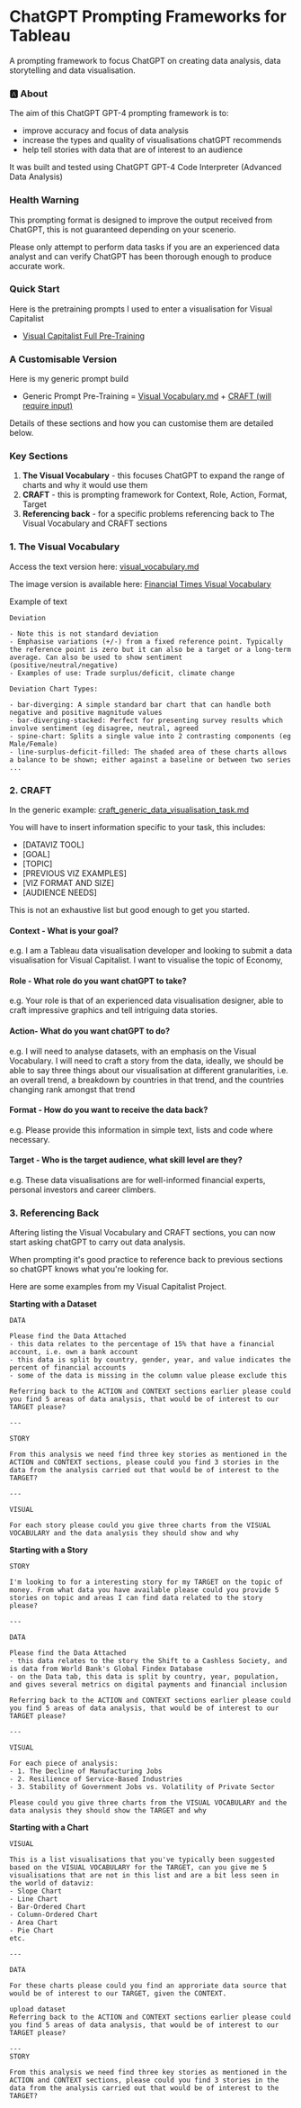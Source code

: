 # ChatGPT Prompting Frameworks for Tableau
A prompting framework to focus ChatGPT on creating data analysis, data storytelling and data visualisation. 
<br>

### :a: About

The aim of this ChatGPT GPT-4 prompting framework is to:
- improve accuracy and focus of data analysis
- increase the types and quality of visualisations chatGPT recommends
- help tell stories with data that are of interest to an audience 

It was built and tested using ChatGPT GPT-4 Code Interpreter (Advanced Data Analysis)

### Health Warning 

This prompting format is designed to improve the output received from ChatGPT, this is not guaranteed depending on your scenerio. 

Please only attempt to perform data tasks if you are an experienced data analyst and can verify ChatGPT has been thorough enough to produce accurate work. 

### Quick Start

Here is the pretraining prompts I used to enter a visualisation for Visual Capitalist

- [Visual Capitalist Full Pre-Training](visual_capitalist_pretraining.md)

### A Customisable Version

Here is my generic prompt build

- Generic Prompt Pre-Training = [Visual Vocabulary.md](visual_vocabulary.md) + [CRAFT (will require input)](craft_generic_data_visualisation_task.md)

Details of these sections and how you can customise them are detailed below.

### Key Sections 

1. **The Visual Vocabulary** - this focuses ChatGPT to expand the range of charts and why it would use them
2. **CRAFT** - this is prompting framework for Context, Role, Action, Format, Target
3. **Referencing back** - for a specific problems referencing back to The Visual Vocabulary and CRAFT sections

### 1. The Visual Vocabulary

Access the text version here: [visual_vocabulary.md](visual_vocabulary.md)

The image version is available here: [Financial Times Visual Vocabulary](https://github.com/Financial-Times/chart-doctor/blob/main/visual-vocabulary/Visual-vocabulary-en.pdf)


Example of text
```
Deviation

- Note this is not standard deviation
- Emphasise variations (+/-) from a fixed reference point. Typically the reference point is zero but it can also be a target or a long-term average. Can also be used to show sentiment (positive/neutral/negative)
- Examples of use: Trade surplus/deficit, climate change

Deviation Chart Types:

- bar-diverging: A simple standard bar chart that can handle both negative and positive magnitude values
- bar-diverging-stacked: Perfect for presenting survey results which involve sentiment (eg disagree, neutral, agreed
- spine-chart: Splits a single value into 2 contrasting components (eg Male/Female)
- line-surplus-deficit-filled: The shaded area of these charts allows a balance to be shown; either against a baseline or between two series
...
```

### 2. CRAFT

In the generic example: [craft_generic_data_visualisation_task.md](craft_generic_data_visualisation_task.md)

You will have to insert information specific to your task, this includes:

- [DATAVIZ TOOL]
- [GOAL]
- [TOPIC]
- [PREVIOUS VIZ EXAMPLES]
- [VIZ FORMAT AND SIZE]
- [AUDIENCE NEEDS]

This is not an exhaustive list but good enough to get you started.

#### Context - What is your goal?

e.g. I am a Tableau data visualisation developer and looking to submit a data visualisation for Visual Capitalist. I want to visualise the topic of Economy,

#### Role - What role do you want chatGPT to take?

e.g. Your role is that of an experienced data visualisation designer, able to craft impressive graphics and tell intriguing data stories.

#### Action- What do you want chatGPT to do? 

e.g. I will need to analyse datasets, with an emphasis on the Visual Vocabulary. I will need to craft a story from the data, ideally, we should be able to say three things about our visualisation at different granularities, i.e. an overall trend, a breakdown by countries in that trend, and the countries changing rank amongst that trend 

#### Format - How do you want to receive the data back? 

e.g. Please provide this information in simple text, lists and code where necessary. 

#### Target - Who is the target audience, what skill level are they? 

e.g. These data visualisations are for well-informed financial experts, personal investors and career climbers.  


### 3. Referencing Back 

Aftering listing the Visual Vocabulary and CRAFT sections, you can now start asking chatGPT to carry out data analysis. 

When prompting it's good practice to reference back to previous sections so chatGPT knows what you're looking for.

Here are some examples from my Visual Capitalist Project.

**Starting with a Dataset**
```
DATA

Please find the Data Attached
- this data relates to the percentage of 15% that have a financial account, i.e. own a bank account
- this data is split by country, gender, year, and value indicates the percent of financial accounts
- some of the data is missing in the column value please exclude this

Referring back to the ACTION and CONTEXT sections earlier please could you find 5 areas of data analysis, that would be of interest to our TARGET please?

---

STORY

From this analysis we need find three key stories as mentioned in the ACTION and CONTEXT sections, please could you find 3 stories in the data from the analysis carried out that would be of interest to the TARGET?

---

VISUAL 

For each story please could you give three charts from the VISUAL VOCABULARY and the data analysis they should show and why
```

**Starting with a Story**
```
STORY

I'm looking to for a interesting story for my TARGET on the topic of money. From what data you have available please could you provide 5 stories on topic and areas I can find data related to the story please?

---

DATA

Please find the Data Attached
- this data relates to the story the Shift to a Cashless Society, and is data from World Bank's Global Findex Database
- on the Data tab, this data is split by country, year, population, and gives several metrics on digital payments and financial inclusion

Referring back to the ACTION and CONTEXT sections earlier please could you find 5 areas of data analysis, that would be of interest to our TARGET please?

---

VISUAL 

For each piece of analysis:
- 1. The Decline of Manufacturing Jobs
- 2. Resilience of Service-Based Industries
- 3. Stability of Government Jobs vs. Volatility of Private Sector

Please could you give three charts from the VISUAL VOCABULARY and the data analysis they should show the TARGET and why

```

 **Starting with a Chart**
```
VISUAL

This is a list visualisations that you've typically been suggested based on the VISUAL VOCABULARY for the TARGET, can you give me 5 visualisations that are not in this list and are a bit less seen in the world of dataviz:
- Slope Chart
- Line Chart
- Bar-Ordered Chart
- Column-Ordered Chart
- Area Chart
- Pie Chart
etc.

---

DATA

For these charts please could you find an approriate data source that would be of interest to our TARGET, given the CONTEXT. 

upload dataset
Referring back to the ACTION and CONTEXT sections earlier please could you find 5 areas of data analysis, that would be of interest to our TARGET please?

---
STORY

From this analysis we need find three key stories as mentioned in the ACTION and CONTEXT sections, please could you find 3 stories in the data from the analysis carried out that would be of interest to the TARGET?


```

